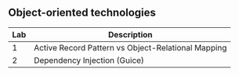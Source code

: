 ## Object-oriented technologies

| Lab | Description |
| ----------- | ----------- |
| 1 | Active Record Pattern vs Object-Relational Mapping |
| 2 | Dependency Injection (Guice) |



